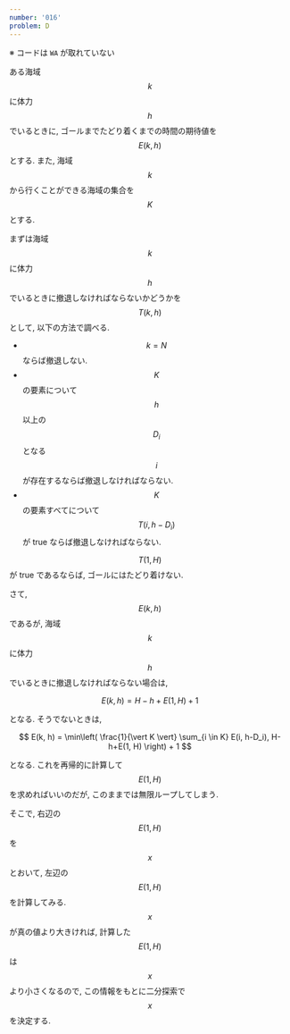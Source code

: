 ```yaml
---
number: '016'
problem: D
---
```

※ コードは `WA` が取れていない

ある海域 $$ k $$ に体力 $$ h $$ でいるときに, ゴールまでたどり着くまでの時間の期待値を $$ E(k, h) $$ とする. また, 海域 $$ k $$ から行くことができる海域の集合を $$ K $$ とする.

まずは海域 $$ k $$ に体力 $$ h $$ でいるときに撤退しなければならないかどうかを $$ T(k, h) $$ として, 以下の方法で調べる.

* $$ k = N $$ ならば撤退しない.
* $$ K $$ の要素について $$ h $$ 以上の $$ D_i $$ となる $$ i $$ が存在するならば撤退しなければならない.
* $$ K $$ の要素すべてについて $$ T(i, h-D_i) $$ が true ならば撤退しなければならない.

$$ T(1, H) $$ が true であるならば, ゴールにはたどり着けない.

さて, $$ E(k, h) $$ であるが, 海域 $$ k $$ に体力 $$ h $$ でいるときに撤退しなければならない場合は,

$$
E(k, h) = H-h + E(1, H) + 1
$$

となる. そうでないときは,

$$
E(k, h) = \min\left( \frac{1}{\vert K \vert} \sum_{i \in K} E(i, h-D_i), H-h+E(1, H) \right) + 1
$$

となる. これを再帰的に計算して $$ E(1, H) $$ を求めればいいのだが, このままでは無限ループしてしまう.

そこで, 右辺の $$ E(1, H) $$ を $$ x $$ とおいて, 左辺の $$ E(1, H) $$ を計算してみる. $$ x $$ が真の値より大きければ, 計算した $$ E(1, H) $$ は $$ x $$ より小さくなるので, この情報をもとに二分探索で $$ x $$ を決定する.

